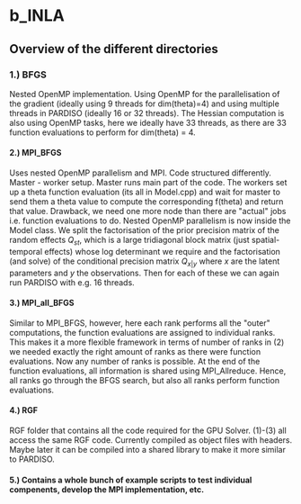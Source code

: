 # b_INLA

## Overview of the different directories

### 1.) BFGS

Nested OpenMP implementation. Using OpenMP for the parallelisation of the gradient (ideally using 9 threads for dim(theta)=4) and using multiple threads in PARDISO (ideally 16 or 32 threads). The Hessian computation is also using OpenMP tasks, here we ideally have 33 threads, as there are 33 function evaluations to perform for dim(theta) = 4.  

#### 2.) MPI_BFGS

Uses nested OpenMP parallelism and MPI. Code structured differently. Master - worker setup. Master runs main part of the code. The workers set up a theta function evaluation (its all in Model.cpp) and wait for master to send them a theta value to compute the corresponding f(theta) and return that value. Drawback, we need one more node than there are "actual" jobs i.e. function evaluations to do. Nested OpenMP parallelism is now inside the Model class. We split the factorisation of the prior precision matrix of the random effects $Q_{st}$, which is a large tridiagonal block matrix (just spatial-temporal effects) whose log determinant we require and the factorisation (and solve) of the conditional precision matrix $Q_{x|y}$ where $x$ are the latent parameters and $y$ the observations. Then for each of these we can again run PARDISO with e.g. 16 threads. 

#### 3.) MPI_all_BFGS

Similar to MPI_BFGS, however, here each rank performs all the "outer" computations, the function evaluations are assigned to individual ranks. This makes it a more flexible framework in terms of number of ranks in (2) we needed exactly the right amount of ranks as there were function evaluations. Now any number of ranks is possible. At the end of the function evaluations, all information is shared using MPI_Allreduce. Hence, all ranks go through the BFGS search, but also all ranks perform function evaluations. 

#### 4.) RGF

RGF folder that contains all the code required for the GPU Solver. (1)-(3) all access the same RGF code. Currently compiled as object files with headers. Maybe later it can be compiled into a shared library to make it more similar to PARDISO.

#### 5.) Contains a whole bunch of example scripts to test individual compenents, develop the MPI implementation, etc.

